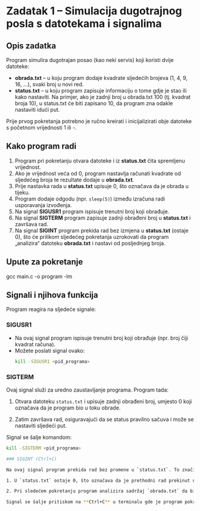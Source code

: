 # Zadatak 1 – Simulacija dugotrajnog posla s datotekama i signalima

## Opis zadatka

Program simulira dugotrajan posao (kao neki servis) koji koristi dvije datoteke:

- **obrada.txt** – u koju program dodaje kvadrate sljedećih brojeva (1, 4, 9, 16, …), svaki broj u novi red.
- **status.txt** – u koju program zapisuje informaciju o tome gdje je stao ili kako nastaviti. Na primjer, ako je zadnji broj u obrada.txt 100 (tj. kvadrat broja 10), u status.txt će biti zapisano 10, da program zna odakle nastaviti idući put.

Prije prvog pokretanja potrebno je ručno kreirati i inicijalizirati obje datoteke s početnom vrijednosti 1 ili -.

## Kako program radi

1. Program pri pokretanju otvara datoteke i iz **status.txt** čita spremljenu vrijednost.
2. Ako je vrijednost veća od 0, program nastavlja računati kvadrate od sljedećeg broja te rezultate dodaje u **obrada.txt**.
3. Prije nastavka rada u **status.txt** upisuje 0, što označava da je obrada u tijeku.
4. Program dodaje odgodu (npr. `sleep(5)`) između izračuna radi usporavanja izvođenja.
5. Na signal **SIGUSR1** program ispisuje trenutni broj koji obrađuje.
6. Na signal **SIGTERM** program zapisuje zadnji obrađeni broj u **status.txt** i završava rad.
7. Na signal **SIGINT** program prekida rad bez izmjena u **status.txt** (ostaje 0), što će prilikom sljedećeg pokretanja uzrokovati da program „analizira“ datoteku **obrada.txt** i nastavi od posljednjeg broja.

## Upute za pokretanje

gcc main.c -o program -lm

## Signali i njihova funkcija

Program reagira na sljedeće signale:

### SIGUSR1

- Na ovaj signal program ispisuje trenutni broj koji obrađuje (npr. broj čiji kvadrat računa).  
- Možete poslati signal ovako:  
  ```bash
  kill -SIGUSR1 <pid_programa>

 ### SIGTERM

Ovaj signal služi za uredno zaustavljanje programa. Program tada:

1. Otvara datoteku `status.txt` i upisuje zadnji obrađeni broj, umjesto 0 koji označava da je program bio u toku obrade.

2. Zatim završava rad, osiguravajući da se status pravilno sačuva i može se nastaviti sljedeći put.

Signal se šalje komandom:

```bash
kill -SIGTERM <pid_programa>

### SIGINT (Ctrl+C)

Na ovaj signal program prekida rad bez promene u `status.txt`. To znači da:

1. U `status.txt` ostaje 0, što označava da je prethodni rad prekinut nenajavljeno.

2. Pri sledećem pokretanju program analizira sadržaj `obrada.txt` da bi odredio odakle da nastavi sa radom.

Signal se šalje pritiskom na **Ctrl+C** u terminalu gde je program pokrenut.


